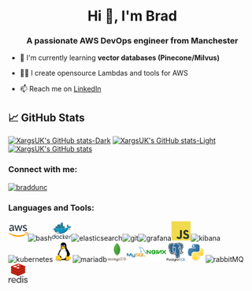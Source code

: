 <h1 align="center">Hi 👋, I'm Brad</h1>
<h3 align="center">A passionate AWS DevOps engineer from Manchester</h3>

- 🌱 I'm currently learning **vector databases (Pinecone/Milvus)**

- 👨‍💻 I create opensource Lambdas and tools for AWS

- 📫 Reach me on [LinkedIn](https://www.linkedin.com/in/braddunc/)

## 📈 GitHub Stats

[![XargsUK's GitHub stats-Dark](https://ghstats.xargz.dev/api?username=xargsuk&show_icons=true&theme=dark#gh-dark-mode-only)](https://github.com/xargsuk/github-readme-stats#gh-dark-mode-only)
[![XargsUK's GitHub stats-Light](https://ghstats.xargz.dev/api?username=xargsuk&show_icons=true&theme=default#gh-light-mode-only)](https://github.com/xargsuk/github-readme-stats#gh-light-mode-only)
[![XargsUK's GitHub stats](https://github-readme-streak-stats.herokuapp.com/?user=xargsuk&theme=dark)](https://github-readme-streak-stats.herokuapp.com/?user=xargsuk&theme=dark)
<h3 align="left">Connect with me:</h3>
<p align="left">
<a href="https://linkedin.com/in/braddunc" target="blank"><img align="center" src="https://raw.githubusercontent.com/rahuldkjain/github-profile-readme-generator/master/src/images/icons/Social/linked-in-alt.svg" alt="braddunc" height="30" width="40" /></a>
</p>

<h3 align="left">Languages and Tools:</h3>
<p align="left"> <img src="https://raw.githubusercontent.com/devicons/devicon/master/icons/amazonwebservices/amazonwebservices-original-wordmark.svg" alt="aws" width="40" height="40"/><img src="https://www.vectorlogo.zone/logos/gnu_bash/gnu_bash-icon.svg" alt="bash" width="40" height="40"/><img src="https://raw.githubusercontent.com/devicons/devicon/master/icons/docker/docker-original-wordmark.svg" alt="docker" width="40" height="40"/><img src="https://www.vectorlogo.zone/logos/elastic/elastic-icon.svg" alt="elasticsearch" width="40" height="40"/><img src="https://www.vectorlogo.zone/logos/git-scm/git-scm-icon.svg" alt="git" width="40" height="40"/><img src="https://www.vectorlogo.zone/logos/grafana/grafana-icon.svg" alt="grafana" width="40" height="40"/><img src="https://raw.githubusercontent.com/devicons/devicon/master/icons/javascript/javascript-original.svg" alt="javascript" width="40" height="40"/><img src="https://www.vectorlogo.zone/logos/elasticco_kibana/elasticco_kibana-icon.svg" alt="kibana" width="40" height="40"/><img src="https://www.vectorlogo.zone/logos/kubernetes/kubernetes-icon.svg" alt="kubernetes" width="40" height="40"/><img src="https://raw.githubusercontent.com/devicons/devicon/master/icons/linux/linux-original.svg" alt="linux" width="40" height="40"/><img src="https://www.vectorlogo.zone/logos/mariadb/mariadb-icon.svg" alt="mariadb" width="40" height="40"/><img src="https://raw.githubusercontent.com/devicons/devicon/master/icons/mongodb/mongodb-original-wordmark.svg" alt="mongodb" width="40" height="40"/><img src="https://raw.githubusercontent.com/devicons/devicon/master/icons/mysql/mysql-original-wordmark.svg" alt="mysql" width="40" height="40"/><img src="https://raw.githubusercontent.com/devicons/devicon/master/icons/nginx/nginx-original.svg" alt="nginx" width="40" height="40"/><img src="https://raw.githubusercontent.com/devicons/devicon/master/icons/postgresql/postgresql-original-wordmark.svg" alt="postgresql" width="40" height="40"/><img src="https://raw.githubusercontent.com/devicons/devicon/master/icons/python/python-original.svg" alt="python" width="40" height="40"/><img src="https://www.vectorlogo.zone/logos/rabbitmq/rabbitmq-icon.svg" alt="rabbitMQ" width="40" height="40"/><img src="https://raw.githubusercontent.com/devicons/devicon/master/icons/redis/redis-original-wordmark.svg" alt="redis" width="40" height="40"/> </p>
